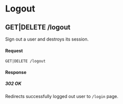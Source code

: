 # Logout

## GET|DELETE /logout

Sign out a user and destroys its session.

#### Request
```
GET|DELETE /logout
```

#### Response

##### 302 OK

Redirects successfully logged out user to `/login` page.
